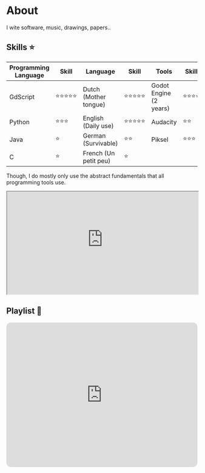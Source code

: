 # About
I wite software, music, drawings, papers..

## Skills ⭐

Programming Language | Skill | Language | Skill | Tools | Skill
--- | --- | --- | --- | --- | ---|
GdScript  | ⭐⭐⭐⭐⭐ | Dutch (Mother tongue) | ⭐⭐⭐⭐⭐ | Godot Engine (2 years) | ⭐⭐⭐⭐
Python        | ⭐⭐⭐ | English (Daily use)| ⭐⭐⭐⭐⭐ | Audacity | ⭐⭐
Java          | ⭐ | German (Survivable)| ⭐⭐ | Piksel  | ⭐⭐⭐
C             | ⭐ | French (Un petit peu)| ⭐ |

Though, I do mostly only use the abstract fundamentals that all programming tools use.

<iframe width="100%" height=270 src="https://gltf-viewer.donmccurdy.com/"></iframe>

## Playlist 🎵
<iframe style="border-radius:12px" src="https://open.spotify.com/embed/playlist/5KGMXvW7Tg3emnWz5S2grT?utm_source=generator" width="100%" height="380" frameBorder="0" allowfullscreen="" allow="autoplay; clipboard-write; encrypted-media; fullscreen; picture-in-picture"></iframe>

